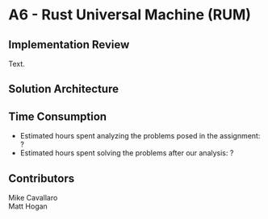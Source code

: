 # A6 - Rust Universal Machine (RUM)

## Implementation Review

Text.

## Solution Architecture

## Time Consumption

- Estimated hours spent analyzing the problems posed in the assignment: ?
- Estimated hours spent solving the problems after our analysis: ?

## Contributors

Mike Cavallaro  
Matt Hogan  
